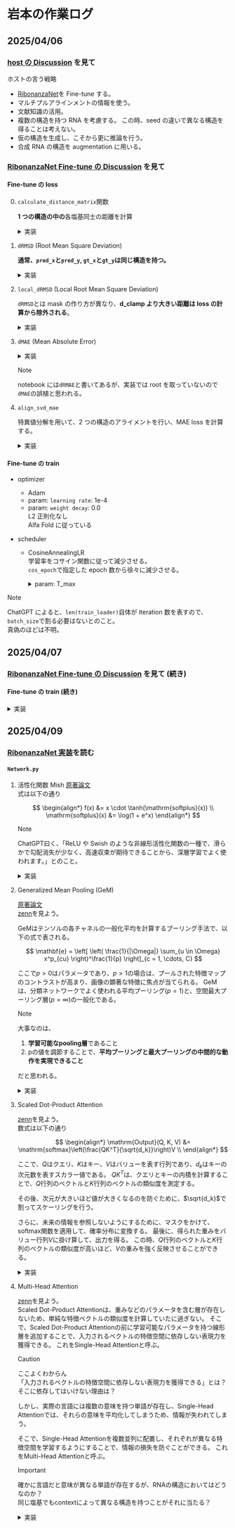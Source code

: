 # 岩本の作業ログ

## 2025/04/06

### [host の Discussion](https://www.kaggle.com/competitions/stanford-rna-3d-folding/discussion/565064) を見て

ホストの言う戦略

- [RibonanzaNet](https://www.biorxiv.org/content/10.1101/2024.02.24.581671v2)を Fine-tune する。
- マルチプルアラインメントの情報を使う。
- 文献知識の活用。
- 複数の構造を持つ RNA を考慮する。
  この時、seed の違いで異なる構造を得ることは考えない。
- 仮の構造を生成し、こそから更に推論を行う。
- 合成 RNA の構造を augmentation に用いる。

### [RibonanzaNet Fine-tune の Discussion](https://www.kaggle.com/competitions/stanford-rna-3d-folding/discussion/565306) を見て

#### Fine-tune の loss

0. `calculate_distance_matrix`関数

    **1 つの構造の中の**各塩基同士の距離を計算

    <details>
    <summary>実装</summary>

    ```python
    def calculate_distance_matrix(X,Y,epsilon=1e-4):
        # X[:,None]はXの各残基を行ベクトルに、Y[None,:]はYの各残基を列ベクトルに変換したもの
        # X[:,None]-Y[None,:]はXの各残基とYの各残基の距離を計算した len(X) x len(Y) 行列
        return (torch.square(X[:,None]-Y[None,:])+epsilon).sum(-1).sqrt()
    ```

    </details>

1. `dRMSD` (Root Mean Square Deviation)

    **通常、`pred_x`と`pred_y`, `gt_x`と`gt_y`は同じ構造を持つ。**

    <details>
    <summary>実装</summary>

    ```python
    def dRMSD(pred_x, pred_y, gt_x, gt_y, epsilon=1e-4,Z=10,d_clamp=None):
        '''
        pred_x: 予測された構造
        pred_y: 予測された構造
        gt_x: 実際の構造
        gt_y: 実際の構造
        '''

        # pred_xとpred_yの各残基の座標を使って距離行列を計算
        pred_dm=calculate_distance_matrix(pred_x,pred_y)
        # gt_xとgt_yの各残基の座標を使って距離行列を計算
        gt_dm=calculate_distance_matrix(gt_x,gt_y)

        # gt_dmのNaNを除外するマスクを作成
        mask=~torch.isnan(gt_dm)
        # 対角成分(自分自身との距離)を除外するマスクを作成
        mask[torch.eye(mask.shape[0]).bool()]=False

        # d_clampが指定されている場合、距離の差をd_clampでクリップする
        if d_clamp is not None:
            # pred_dmとgt_dmの距離の差を計算
            # clipで指定された範囲 (0 <= loss <= d_clamp**2) に収める
            rmsd=(torch.square(pred_dm[mask]-gt_dm[mask])+epsilon).clip(0,d_clamp**2)
        else:
            rmsd=torch.square(pred_dm[mask]-gt_dm[mask])+epsilon

        return rmsd.sqrt().mean()/Z
    ```

    </details>

2. `local_dRMSD` (Local Root Mean Square Deviation)

    `dRMSD`とは mask の作り方が異なり、**d_clamp より大きい距離は loss の計算から除外される**。

    <details>
    <summary>実装</summary>

    ```python
    def local_dRMSD(pred_x, pred_y, gt_x, gt_y, epsilon=1e-4,Z=10,d_clamp=30):
        # 上と同じ
        pred_dm=calculate_distance_matrix(pred_x,pred_y)
        gt_dm=calculate_distance_matrix(gt_x,gt_y)

        # gt_dmがNaN　+ dt_dmがd_clamp以上の距離を除外するマスクを作成
        mask=(~torch.isnan(gt_dm)) * (gt_dm < d_clamp)
        mask[torch.eye(mask.shape[0]).bool()]=False

        rmsd=torch.square(pred_dm[mask]-gt_dm[mask])+epsilon

        return rmsd.sqrt().mean()/Z
    ```

    </details>

3. `dMAE` (Mean Absolute Error)
    <details>
    <summary>実装</summary>

    ```python
    def dMAE(pred_x, pred_y, gt_x, gt_y, epsilon=1e-4,Z=10,d_clamp=None):
        pred_dm=calculate_distance_matrix(pred_x,pred_y)
        gt_dm=calculate_distance_matrix(gt_x,gt_y)

        mask=~torch.isnan(gt_dm)
        mask[torch.eye(mask.shape[0]).bool()]=False

        # dRMSDでは2乗していたが、dRMAEでは絶対値を取る
        # d_clampの処理をしないのは2乗しないため大きい値を取らないから?
        rmsd=torch.abs(pred_dm[mask]-gt_dm[mask])

        # rootも取らない
        return rmsd.mean()/Z
    ```

    </details>

    > [!NOTE]
    > notebook には`dRMAE`と書いてあるが、実装では root を取っていないので`dMAE`の誤植と思われる。

1. `align_svd_mae`

    特異値分解を用いて、2 つの構造のアライメントを行い、MAE loss を計算する。

    <details>
    <summary>実装</summary>

    ```python
    def align_svd_mae(input, target, Z=10):

        assert input.shape == target.shape, "Input and target must have the same shape"

        # sum(-1)で各塩基の座標を足し合わせて、NaNを含む行(塩基)を除外するマスクを作成
        mask=~torch.isnan(target.sum(-1))

        input=input[mask]
        target=target[mask]

        # x, y, zの座標を持つ点群の重心を計算
        # 結果として1x3のテンソル(x, y, zの平均を持つ)が得られる
        centroid_input = input.mean(dim=0, keepdim=True)
        centroid_target = target.mean(dim=0, keepdim=True)

        # 各塩基の座標から重心を引いて、中心化する (重心を原点に移動)
        # detach()は重心に関して、勾配の計算を行わないようにするため (誤差逆伝播の計算を行わない)
        input_centered = input - centroid_input.detach()
        target_centered = target - centroid_target

        # Procrustes analysis
        # 2つのdatasetが最もマッチするような回転を求める
        cov_matrix = input_centered.T @ target_centered

        # SVD to find optimal rotation
        U, S, Vt = torch.svd(cov_matrix)

        # Compute rotation matrix
        R = Vt @ U.T

        # torch.det(R)が負の場合、回転ではなく反転が起こっているので、det(R)を正にするためにVtの最後の行を反転させる
        if torch.det(R) < 0:
            Vt[-1, :] *= -1
            R = Vt @ U.T

        # Rotate input
        aligned_input = (input_centered @ R.T.detach()) + centroid_target.detach()

        # Calculate MAE loss
        return torch.abs(aligned_input-target).mean()/Z
    ```

    </details>

#### Fine-tune の train

- optimizer

  - Adam
  - param: `learning rate`: 1e-4
  - param: `weight decay`: 0.0 \
     L2 正則化なし \
     Alfa Fold に従っている

- scheduler

  - CosineAnnealingLR \
     学習率をコサイン関数に従って減少させる。 \
     `cos_epoch`で指定した epoch 数から徐々に減少させる。

    <details>
    <summary>param: T_max</summary>

    `iteration`の最大値である。つまり、**学習率が 0 に達する epoch 数**であり、以下のように指定されている。 \
    `(epoch - cos_epoch) * len(train_loader) // batch_size`

    - `epoch - cos_epoch` \
        `全体のepoch数 - cosineAnnealingを開始するepoch`であり、学習率を減少させる epoch 数を表す。
    - `len(train_loader) // batch_size` \
        `train_loader`の長さを`batch_size`で割った値であり、1 epoch あたりのイテレーション数を表す。 \
        つまり、1 epoch あたりのイテレーション数は、`train_loader`の長さを`batch_size`で割った値である。

    **epoch 数 \* 1 epoch の iteration 数 = cosineAnnealing を適用する iteration 数**が`T_max`となる。

    </details>

> [!NOTE]
> ChatGPT によると、`len(train_loader)`自体が iteration 数を表すので、`batch_size`で割る必要はないとのこと。 \
> 真偽のほどは不明。

## 2025/04/07

### [RibonanzaNet Fine-tune の Discussion](https://www.kaggle.com/competitions/stanford-rna-3d-folding/discussion/565306) を見て (続き)

#### Fine-tune の train (続き)

<details>
<summary>実装</summary>

```python
scaler = GradScaler()

for epoch in range(epochs):
    model.train()
    # progress bar
    tbar=tqdm(train_loader)
    total_loss=0
    # out of memory
    oom=0

    for idx, batch in enumerate(tbar):
        try:
            # sequenceをGPUに転送
            sequence=batch['sequence'].cuda()
            # 'xyz'をGPUに転送し、次元の削減 (モデルの出力と同じ次元にするため)
            gt_xyz=batch['xyz'].cuda().squeeze()

            #with torch.autocast(device_type='cuda', dtype=torch.float16):
            # sequenceをモデルに入力して、予測された座標を取得し、次元を削減
            pred_xyz=model(sequence).squeeze()

            # lossの計算
            loss=dRMAE(pred_xyz,pred_xyz,gt_xyz,gt_xyz) + align_svd_mae(pred_xyz, gt_xyz)
                #local_dRMSD(pred_xyz,pred_xyz,gt_xyz,gt_xyz)

            # NaNのcheck (NaNは自分自身と等しくない)
            if loss!=loss:
                stop

            (loss/batch_size).backward()

            if (idx+1)%batch_size==0 or idx+1 == len(tbar):
                # 勾配のnormのclip
                torch.nn.utils.clip_grad_norm_(model.parameters(), 1)
                # parameterの更新
                optimizer.step()
                # 勾配の初期化
                optimizer.zero_grad()

                # 自動混合精度(AMP)を使用する場合のコード (float16に精度を落として計算する)
                # ------------------------------------------------
                # scaler.scale(loss/batch_size).backward()
                # scaler.unscale_(optimizer)
                # torch.nn.utils.clip_grad_norm_(model.parameters(), 1)
                # scaler.step(optimizer)
                # scaler.update()
                # ------------------------------------------------

                # epoch > cos_epoch の場合、学習率を減少させる
                if (epoch+1)>cos_epoch:
                    schedule.step()
            #schedule.step()
            total_loss+=loss.item()

            # progress barの更新
            tbar.set_description(f"Epoch {epoch + 1} Loss: {total_loss/(idx+1)} OOMs: {oom}")

        except Exception:
            print(Exception)
            oom+=1

    tbar=tqdm(val_loader)
    # modelをvalidationモードに設定
    # 評価モードでは、ドロップアウトやバッチ正規化が無効になる
    model.eval()
    val_preds=[]
    val_loss=0

    # validation loop
    for idx, batch in enumerate(tbar):
        sequence=batch['sequence'].cuda()
        gt_xyz=batch['xyz'].cuda().squeeze()

        # 勾配を計算しない
        with torch.no_grad():
            pred_xyz=model(sequence).squeeze()
            loss=dRMAE(pred_xyz,pred_xyz,gt_xyz,gt_xyz)

        val_loss+=loss.item()
        val_preds.append([gt_xyz.cpu().numpy(),pred_xyz.cpu().numpy()])

    val_loss=val_loss/len(tbar)
    print(f"val loss: {val_loss}")

    # best modelの保存
    if val_loss < best_val_loss:
        best_val_loss=val_loss
        best_preds=val_preds
        torch.save(model.state_dict(),'RibonanzaNet-3D.pt')

torch.save(model.state_dict(),'RibonanzaNet-3D-final.pt')
```

</details>


## 2025/04/09

### [RibonanzaNet 実装](https://github.com/Shujun-He/RibonanzaNet)を読む

#### `Network.py`

1. 活性化関数 Mish
    [原著論文](https://arxiv.org/abs/1908.08681v3) \
    式は以下の通り

    $$
    \begin{align*}
    f(x) &= x \cdot \tanh(\mathrm{softplus}(x)) \\
    \mathrm{softplus}(x) &= \log(1 + e^x)
    \end{align*}
    $$

    > [!NOTE]
    > ChatGPT曰く、「ReLU や Swish のような非線形活性化関数の一種で、滑らかで勾配消失が少なく、高速収束が期待できることから、深層学習でよく使われます。」とのこと。

    <details>
    <summary>実装</summary>

    ```python
    class Mish(nn.Module):
        def __init__(self):
            super().__init__()

        def forward(self, x):
            # 一時変数を使用せずに、直接計算を行うと1 epochあたり 1s 短縮らしい
            return x * (torch.tanh(F.softplus(x)))
    ```

    </details>

2. Generalized Mean Pooling (GeM)

    [原著論文](https://ieeexplore.ieee.org/document/8382272) \
    [zenn](https://zenn.dev/takoroy/scraps/151d11817e3700)を見よう。

    GeMはテンソルの各チャネルの一般化平均を計算するプーリング手法で、以下の式で表される。

    $$
    \mathbf{e} = \left[ \left( \frac{1}{|\Omega|} \sum_{u \in \Omega} x^p_{cu} \right)^\frac{1}{p} \right]_{c = 1, \cdots, C}
    $$

    ここで$p > 0$はパラメータであり、$p > 1$の場合は、プールされた特徴マップのコントラストが高まり、画像の顕著な特徴に焦点が当てられる。
    GeMは、分類ネットワークでよく使われる平均プーリング($p = 1$)と、空間最大プーリング層($p = \infty$)の一般化である。

    >[!NOTE]
    > 大事なのは、
    > 1. **学習可能なpooling層**であること
    > 2. pの値を調節することで、**平均プーリングと最大プーリングの中間的な動作を実現できること**
    >
    > だと思われる。

    <details>
    <summary>実装</summary>

    ```python
    from torch.nn.parameter import Parameter

    def gem(x, p=3, eps=1e-6):
        '''
        Params:
            x: input tensor
            p: power parameter
            eps: epsilon to avoid division by zero
        '''
        # xの最小値をepsでclipしたものに対してp乗を計算
        # そのテンソルを平均プーリングして、p乗根を取る
        return F.avg_pool1d(x.clamp(min=eps).pow(p), (x.size(-1))).pow(1./p)

    class GeM(nn.Module):
        def __init__(self, p=3, eps=1e-6):
            super(GeM,self).__init__()
            # Parameterは学習可能なパラメータを定義するためのクラス
            # torch.ones(1)は1x1のテンソルを作成し、pで初期化する -> self.p = [p]となっている
            self.p = Parameter(torch.ones(1)*p)
            self.eps = eps

        def forward(self, x):
            return gem(x, p=self.p, eps=self.eps)
    ```

    </details>

3. Scaled Dot-Product Attention

    [zenn](https://zenn.dev/yuto_mo/articles/72c07b702c50df)を見よう。 \
    数式は以下の通り

    $$
    \begin{align*}
    \mathrm{Output}(Q, K, V) &= \mathrm{softmax}\left(\frac{QK^T}{\sqrt{d_k}}\right)V \\
    \end{align*}
    $$

    ここで、$Q$はクエリ、$K$はキー、$V$はバリューを表す行列であり、$d_k$はキーの次元数を表すスカラー値である。
    $QK^T$は、クエリとキーの内積を計算することで、$Q$行列のベクトルと$K$行列のベクトルの類似度を測定する。

    その後、次元が大きいほど値が大きくなるのを防ぐために、$\sqrt{d_k}$で割ってスケーリングを行う。

    さらに、未来の情報を参照しないようにするために、マスクをかけて、softmax関数を適用して、確率分布に変換する。
    最後に、得られた重みをバリュー行列$V$に掛け算して、出力を得る。
    この時、$Q$行列のベクトルと$K$行列のベクトルの類似度が高いほど、$V$の重みを強く反映させることができる。

    <details>
    <summary>実装</summary>

    ```python
    class ScaledDotProductAttention(nn.Module):
        ''' Scaled Dot-Product Attention '''

        def __init__(self, temperature, attn_dropout=0.1):
            super().__init__()
            self.temperature = temperature
            self.dropout = nn.Dropout(attn_dropout)

        def forward(self, q, k, v, mask=None, attn_mask=None):
            '''
            Params:
                q: query
                k: key
                v: value
                mask: mask for padding
                attn_mask: mask for attention
            '''
            # Q·K^Tを計算
            attn = torch.matmul(q, k.transpose(2, 3))/ self.temperature

            # maskが指定されている場合、maskを加算する (配列長の違いを考慮するためだと思われる)
            if mask is not None:
                attn = attn + mask # this is actually the bias

            # attn_maskが指定されている場合、attn_maskを加算する (未来の情報を参照しないようにするため)
            if attn_mask is not None:
                attn = attn.float().masked_fill(attn_mask == -1, float('-1e-9'))

            # softmaxを適用して、確率分布に変換する
            # さらにdropoutを適用して、過学習を防ぐ
            attn = self.dropout(F.softmax(attn, dim=-1))

            # Q·K^Tの重みをVに掛け算して、出力を得る
            output = torch.matmul(attn, v)

            return output, attn
    ```
    </details>


4. Multi-Head Attention

    [zenn](https://zenn.dev/yuto_mo/articles/cf83d90e8dd9d4)を見よう。 \
    Scaled Dot-Product Attentionは、重みなどのパラメータを含む層が存在しないため、単純な特徴ベクトルの類似度を計算していたに過ぎない。
    そこで、Scaled Dot-Product Attentionの前に学習可能なパラメータを持つ線形層を追加することで、入力されるベクトルの特徴空間に依存しない表現力を獲得できる。
    これをSingle-Head Attentionと呼ぶ。

    > [!CAUTION]
    > ここよくわからん \
    > 「入力されるベクトルの特徴空間に依存しない表現力を獲得できる」とは？ \
    > そこに依存してはいけない理由は？

    しかし、実際の言語には複数の意味を持つ単語が存在し、Single-Head Attentionでは、それらの意味を平均化してしまうため、情報が失われてしまう。

    そこで、Single-Head Attentionを複数並列に配置し、それぞれが異なる特徴空間を学習するようにすることで、情報の損失を防ぐことができる。
    これをMulti-Head Attentionと呼ぶ。

    > [!IMPORTANT]
    > 確かに言語だと意味が異なる単語が存在するが、RNAの構造においてはどうなのか？ \
    > 同じ塩基でもcontextによって異なる構造を持つことがそれに当たる？

    <details>
    <summary>実装</summary>

    ```python
    class MultiHeadAttention(nn.Module):
        ''' Multi-Head Attention module '''

        def __init__(self, d_model, n_head, d_k, d_v, dropout=0.1):
            '''
            Params:
                d_model: model dimension (隠れ層の次元数)
                n_head: number of heads
                d_k: dimension of key
                d_v: dimension of value
                dropout: dropout rate
            '''

            super().__init__()

            self.n_head = n_head
            self.d_k = d_k
            self.d_v = d_v

            # 線形層の定義
            # d_model次元の入力をn_head * d_k次元に変換する
            self.w_qs = nn.Linear(d_model, n_head * d_k, bias=False)
            self.w_ks = nn.Linear(d_model, n_head * d_k, bias=False)
            self.w_vs = nn.Linear(d_model, n_head * d_v, bias=False)

            # 複数のヘッドを結合するための線形層
            self.fc = nn.Linear(n_head * d_v, d_model, bias=False)

            # temperature = sqrt(d_k)でスケーリングする
            self.attention = ScaledDotProductAttention(temperature=d_k ** 0.5)

            self.dropout = nn.Dropout(dropout)
            self.layer_norm = nn.LayerNorm(d_model, eps=1e-6)


        def forward(self, q, k, v, mask=None,src_mask=None):
            '''
            params:
                q: query [batch_size, len_q, d_model]
                k: key
                v: value
                mask: mask for padding
                src_mask: mask for attention [batch_size, len_seq]
            '''

            d_k, d_v, n_head = self.d_k, self.d_v, self.n_head
            sz_b, len_q, len_k, len_v = q.size(0), q.size(1), k.size(1), v.size(1)

            residual = q


            # self.w_qs(q)                   : [batch_size, len_q, n_head * d_k]
            #   線形層に通して、n_head * d_k次元に変換
            # .view(sz_b, len_q, n_head, d_k): [batch_size, len_q, n_head, d_k]
            q = self.w_qs(q).view(sz_b, len_q, n_head, d_k)
            k = self.w_ks(k).view(sz_b, len_k, n_head, d_k)
            v = self.w_vs(v).view(sz_b, len_v, n_head, d_v)

            # 1次元目と2次元目を入れ替える
            # [batch_size, len_q, n_head, d_k] -> [batch_size, n_head, len_q, d_k]
            # headの次元が前に来ると、(len_q, d_k)の行列をn_head個持つことになるので、並列の計算が実装しやすい
            q, k, v = q.transpose(1, 2), k.transpose(1, 2), v.transpose(1, 2)

            if src_mask is not None:
                src_mask[src_mask==0] = -1
                # [batch_size, len_seq] -> [batch_size, len_seq, 1]
                src_mask=src_mask.unsqueeze(-1).float()
                # permute: [batch_size, len_seq] -> [batch_size, 1, len_seq]
                # matumul: [batch_size, len_seq, 1] x [batch_size, 1, len_seq] -> [batch_size, len_seq, len_seq]
                # unsqueeze: [batch_size, len_seq, len_seq] -> [batch_size, 1, len_seq, len_seq]
                attn_mask=torch.matmul(src_mask,src_mask.permute(0,2,1)).unsqueeze(1)
                q, attn = self.attention(q, k, v, mask=mask, attn_mask=attn_mask)
            else:
                q, attn = self.attention(q, k, v, mask=mask)

            # q: [batch_size, n_head, len_q, d_v]
            # transpose: [batch_size, n_head, len_q, d_v] -> [batch_size, len_q, n_head, d_v]
            # contiguous: メモリ上で連続したテンソルを作成する (viewに必要)
            # view: [batch_size, len_q, n_head, d_v] -> [batch_size, len_q, n_head * d_v]
            q = q.transpose(1, 2).contiguous().view(sz_b, len_q, -1)

            # 線形層に通して、n_head * d_v次元をd_model次元に変換する
            # dropoutを適用して、過学習を防ぐ
            q = self.dropout(self.fc(q))
            # 元のqを加算する (Residual Connection: 残差接続)
            q += residual

            # 次元ごとに平均0, 分散1に正規化する
            q = self.layer_norm(q)

            return q, attn
    ```
    </details>
